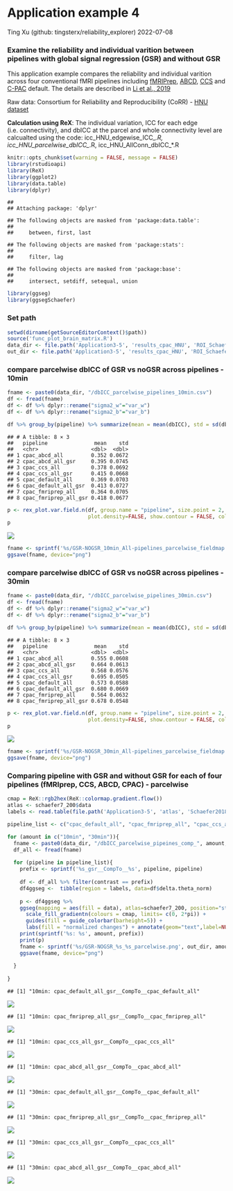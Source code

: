 Application example 4
================
Ting Xu (github: tingsterx/reliability_explorer)
2022-07-08

### Examine the reliability and individual varition between pipelines with global signal regression (GSR) and without GSR

This application example compares the reliability and individual
varition across four conventional fMRI pipelines including
[fMRIPrep](https://fmriprep.org/en/stable/),
[ABCD](https://www.biorxiv.org/content/10.1101/2021.07.09.451638v1),
[CCS](https://www.sciencedirect.com/science/article/abs/pii/S2095927316305394)
and [C-PAC](https://fcp-indi.github.io/docs/latest/user/index) default.
The details are described in [Li et al.,
2019](https://www.biorxiv.org/content/10.1101/2021.12.01.470790v1)

Raw data: Consortium for Reliability and Reproducibility (CoRR) - [HNU
dataset](http://fcon_1000.projects.nitrc.org/indi/CoRR/html/hnu_1.html)

**Calculation using ReX**: The individual variation, ICC for each edge
(i.e. connectivity), and dbICC at the parcel and whole connectivity
level are calcualted using the code: icc_HNU_edgewise_ICC\_*.R,
icc_HNU_parcelwise_dbICC\_*.R, icc_HNU_AllConn_dbICC\_\*.R

``` r
knitr::opts_chunk$set(warning = FALSE, message = FALSE) 
library(rstudioapi)
library(ReX)
library(ggplot2)
library(data.table)
library(dplyr)
```

    ## 
    ## Attaching package: 'dplyr'

    ## The following objects are masked from 'package:data.table':
    ## 
    ##     between, first, last

    ## The following objects are masked from 'package:stats':
    ## 
    ##     filter, lag

    ## The following objects are masked from 'package:base':
    ## 
    ##     intersect, setdiff, setequal, union

``` r
library(ggseg)
library(ggsegSchaefer)
```

### Set path

``` r
setwd(dirname(getSourceEditorContext()$path))
source('func_plot_brain_matrix.R')
data_dir <- file.path('Application3-5', 'results_cpac_HNU', 'ROI_Schaefer200', 'rex_dbICC_per_parcel')
out_dir <- file.path('Application3-5', 'results_cpac_HNU', 'ROI_Schaefer200', 'rex_dbICC_per_parcel_plot')
```

### compare parcelwise dbICC of GSR vs noGSR across pipelines - 10min

``` r
fname <- paste0(data_dir, "/dbICC_parcelwise_pipelines_10min.csv")
df <- fread(fname)
df <- df %>% dplyr::rename("sigma2_w"="var_w")
df <- df %>% dplyr::rename("sigma2_b"="var_b")

df %>% group_by(pipeline) %>% summarize(mean = mean(dbICC), std = sd(dbICC))
```

    ## # A tibble: 8 × 3
    ##   pipeline               mean    std
    ##   <chr>                 <dbl>  <dbl>
    ## 1 cpac_abcd_all         0.352 0.0672
    ## 2 cpac_abcd_all_gsr     0.395 0.0745
    ## 3 cpac_ccs_all          0.378 0.0692
    ## 4 cpac_ccs_all_gsr      0.415 0.0668
    ## 5 cpac_default_all      0.369 0.0703
    ## 6 cpac_default_all_gsr  0.413 0.0727
    ## 7 cpac_fmriprep_all     0.364 0.0705
    ## 8 cpac_fmriprep_all_gsr 0.418 0.0677

``` r
p <- rex_plot.var.field.n(df, group.name = "pipeline", size.point = 2, color.brewer.pla = "Paired",
                          plot.density=FALSE, show.contour = FALSE, color.point.border = NULL, axis.max=10)
p
```

![](Application4_plot_parcelwise_files/figure-gfm/unnamed-chunk-1-1.png)<!-- -->

``` r
fname <- sprintf('%s/GSR-NOGSR_10min_All-pipelines_parcelwise_fieldmap.png', out_dir)
ggsave(fname, device="png")
```

### compare parcelwise dbICC of GSR vs noGSR across pipelines - 30min

``` r
fname <- paste0(data_dir, "/dbICC_parcelwise_pipelines_30min.csv")
df <- fread(fname)
df <- df %>% dplyr::rename("sigma2_w"="var_w")
df <- df %>% dplyr::rename("sigma2_b"="var_b")

df %>% group_by(pipeline) %>% summarize(mean = mean(dbICC), std = sd(dbICC))
```

    ## # A tibble: 8 × 3
    ##   pipeline               mean    std
    ##   <chr>                 <dbl>  <dbl>
    ## 1 cpac_abcd_all         0.555 0.0608
    ## 2 cpac_abcd_all_gsr     0.664 0.0613
    ## 3 cpac_ccs_all          0.568 0.0576
    ## 4 cpac_ccs_all_gsr      0.695 0.0505
    ## 5 cpac_default_all      0.573 0.0588
    ## 6 cpac_default_all_gsr  0.680 0.0669
    ## 7 cpac_fmriprep_all     0.564 0.0632
    ## 8 cpac_fmriprep_all_gsr 0.678 0.0548

``` r
p <- rex_plot.var.field.n(df, group.name = "pipeline", size.point = 2, color.brewer.pla = "Paired",
                          plot.density=FALSE, show.contour = FALSE, color.point.border = NULL)
p
```

![](Application4_plot_parcelwise_files/figure-gfm/unnamed-chunk-2-1.png)<!-- -->

``` r
fname <- sprintf('%s/GSR-NOGSR_30min_All-pipelines_parcelwise_fieldmap.png', out_dir)
ggsave(fname, device="png")
```

### Comparing pipeline with GSR and without GSR for each of four pipelines (fMRIprep, CCS, ABCD, CPAC) - parcelwise

``` r
cmap = ReX::rgb2hex(ReX::colormap.gradient.flow())
atlas <- schaefer7_200$data
labels <- read.table(file.path('Application3-5', 'atlas', 'Schaefer2018_200Parcels_7Networks_labels_MatchedTo_ggseg.txt'), header = TRUE)[,1]

pipeline_list <- c("cpac_default_all", "cpac_fmriprep_all", "cpac_ccs_all", "cpac_abcd_all")

for (amount in c("10min", "30min")){
  fname <- paste0(data_dir, "/dbICC_parcelwise_pipeines_comp_", amount, ".csv")
  df_all <- fread(fname)
  
  for (pipeline in pipeline_list){
    prefix <- sprintf('%s_gsr__CompTo__%s', pipeline, pipeline)
  
    df <- df_all %>% filter(contrast == prefix)
    df4ggseg <-  tibble(region = labels, data=df$delta.theta_norm)
    
    p <- df4ggseg %>% 
    ggseg(mapping = aes(fill = data), atlas=schaefer7_200, position="stacked") +
      scale_fill_gradientn(colours = cmap, limits= c(0, 2*pi)) +
      guides(fill = guide_colorbar(barheight=5)) +
      labs(fill = "normalized changes") + annotate(geom="text",label=NULL)
    print(sprintf('%s: %s', amount, prefix))
    print(p)
    fname <- sprintf('%s/GSR-NOGSR_%s_%s_parcelwise.png', out_dir, amount, prefix)
    ggsave(fname, device="png")
      
  }
  
}
```

    ## [1] "10min: cpac_default_all_gsr__CompTo__cpac_default_all"

![](Application4_plot_parcelwise_files/figure-gfm/unnamed-chunk-3-1.png)<!-- -->

    ## [1] "10min: cpac_fmriprep_all_gsr__CompTo__cpac_fmriprep_all"

![](Application4_plot_parcelwise_files/figure-gfm/unnamed-chunk-3-2.png)<!-- -->

    ## [1] "10min: cpac_ccs_all_gsr__CompTo__cpac_ccs_all"

![](Application4_plot_parcelwise_files/figure-gfm/unnamed-chunk-3-3.png)<!-- -->

    ## [1] "10min: cpac_abcd_all_gsr__CompTo__cpac_abcd_all"

![](Application4_plot_parcelwise_files/figure-gfm/unnamed-chunk-3-4.png)<!-- -->

    ## [1] "30min: cpac_default_all_gsr__CompTo__cpac_default_all"

![](Application4_plot_parcelwise_files/figure-gfm/unnamed-chunk-3-5.png)<!-- -->

    ## [1] "30min: cpac_fmriprep_all_gsr__CompTo__cpac_fmriprep_all"

![](Application4_plot_parcelwise_files/figure-gfm/unnamed-chunk-3-6.png)<!-- -->

    ## [1] "30min: cpac_ccs_all_gsr__CompTo__cpac_ccs_all"

![](Application4_plot_parcelwise_files/figure-gfm/unnamed-chunk-3-7.png)<!-- -->

    ## [1] "30min: cpac_abcd_all_gsr__CompTo__cpac_abcd_all"

![](Application4_plot_parcelwise_files/figure-gfm/unnamed-chunk-3-8.png)<!-- -->
